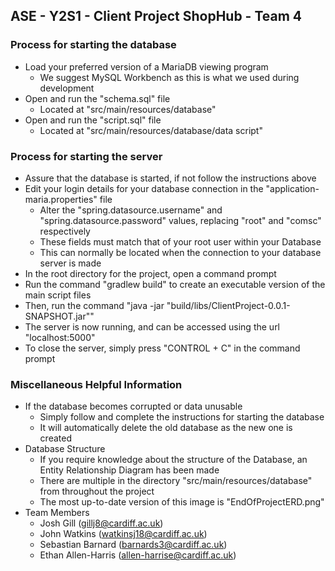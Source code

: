 ## ASE - Y2S1 - Client Project ShopHub - Team 4

### Process for starting the database
- Load your preferred version of a MariaDB viewing program 
  - We suggest MySQL Workbench as this is what we used during development
- Open and run the "schema.sql" file
  - Located at "src/main/resources/database"
- Open and run the "script.sql" file
  - Located at "src/main/resources/database/data script"

### Process for starting the server
- Assure that the database is started, if not follow the instructions above
- Edit your login details for your database connection in the "application-maria.properties" file
  - Alter the "spring.datasource.username" and "spring.datasource.password" values, replacing "root" and "comsc" respectively
  - These fields must match that of your root user within your Database
  - This can normally be located when the connection to your database server is made
- In the root directory for the project, open a command prompt
- Run the command "gradlew build" to create an executable version of the main script files
- Then, run the command "java -jar "build/libs/ClientProject-0.0.1-SNAPSHOT.jar""
- The server is now running, and can be accessed using the url "localhost:5000"
- To close the server, simply press "CONTROL + C" in the command prompt

### Miscellaneous Helpful Information
- If the database becomes corrupted or data unusable
  - Simply follow and complete the instructions for starting the database
  - It will automatically delete the old database as the new one is created
- Database Structure
  - If you require knowledge about the structure of the Database, an Entity Relationship Diagram has been made
  - There are multiple in the directory "src/main/resources/database" from throughout the project
  - The most up-to-date version of this image is "EndOfProjectERD.png"
- Team Members
  - Josh Gill (gillj8@cardiff.ac.uk)
  - John Watkins (watkinsj18@cardiff.ac.uk)
  - Sebastian Barnard (barnards3@cardiff.ac.uk)
  - Ethan Allen-Harris (allen-harrise@cardiff.ac.uk)
